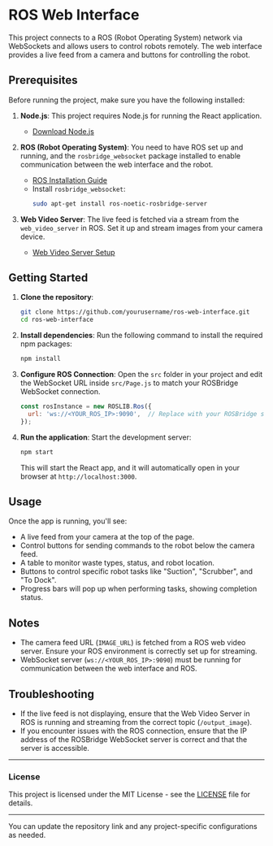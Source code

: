 

# ROS Web Interface

This project connects to a ROS (Robot Operating System) network via WebSockets and allows users to control robots remotely. The web interface provides a live feed from a camera and buttons for controlling the robot.

## Prerequisites

Before running the project, make sure you have the following installed:

1. **Node.js**: This project requires Node.js for running the React application.
   - [Download Node.js](https://nodejs.org/)

2. **ROS (Robot Operating System)**: You need to have ROS set up and running, and the `rosbridge_websocket` package installed to enable communication between the web interface and the robot.
   - [ROS Installation Guide](http://wiki.ros.org/ROS/Installation)
   - Install `rosbridge_websocket`:
     ```bash
     sudo apt-get install ros-noetic-rosbridge-server
     ```

3. **Web Video Server**: The live feed is fetched via a stream from the `web_video_server` in ROS. Set it up and stream images from your camera device.
   - [Web Video Server Setup](http://wiki.ros.org/web_video_server)

## Getting Started

1. **Clone the repository**:
   ```bash
   git clone https://github.com/yourusername/ros-web-interface.git
   cd ros-web-interface
   ```

2. **Install dependencies**:
   Run the following command to install the required npm packages:
   ```bash
   npm install
   ```

3. **Configure ROS Connection**:
   Open the `src` folder in your project and edit the WebSocket URL inside `src/Page.js` to match your ROSBridge WebSocket connection.
   
   ```js
   const rosInstance = new ROSLIB.Ros({
     url: 'ws://<YOUR_ROS_IP>:9090',  // Replace with your ROSBridge server IP
   });
   ```

4. **Run the application**:
   Start the development server:
   ```bash
   npm start
   ```
   This will start the React app, and it will automatically open in your browser at `http://localhost:3000`.

## Usage

Once the app is running, you'll see:

- A live feed from your camera at the top of the page.
- Control buttons for sending commands to the robot below the camera feed.
- A table to monitor waste types, status, and robot location.
- Buttons to control specific robot tasks like "Suction", "Scrubber", and "To Dock".
- Progress bars will pop up when performing tasks, showing completion status.

## Notes

- The camera feed URL (`IMAGE_URL`) is fetched from a ROS web video server. Ensure your ROS environment is correctly set up for streaming.
- WebSocket server (`ws://<YOUR_ROS_IP>:9090`) must be running for communication between the web interface and ROS.

## Troubleshooting

- If the live feed is not displaying, ensure that the Web Video Server in ROS is running and streaming from the correct topic (`/output_image`).
- If you encounter issues with the ROS connection, ensure that the IP address of the ROSBridge WebSocket server is correct and that the server is accessible.

---

### License

This project is licensed under the MIT License - see the [LICENSE](LICENSE) file for details.

---

You can update the repository link and any project-specific configurations as needed.
